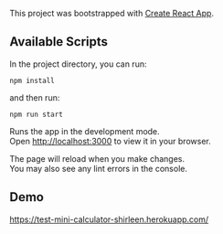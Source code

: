 This project was bootstrapped with [Create React App](https://github.com/facebook/create-react-app).

## Available Scripts

In the project directory, you can run:

`npm install`

and then run:

`npm run start`

Runs the app in the development mode.\
Open [http://localhost:3000](http://localhost:3000) to view it in your browser.

The page will reload when you make changes.\
You may also see any lint errors in the console.

## Demo

https://test-mini-calculator-shirleen.herokuapp.com/
